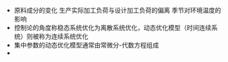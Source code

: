 - 原料成分的变化
  生产实际加工负荷与设计加工负荷的偏离
  季节对环境温度的影响
- 控制论的角度称稳态系统优化为离散系统优化，动态优化模型（时间连续系统）则被称为连续系统优化
- 集中参数的动态优化模型通常由常微分-代数方程组成
-